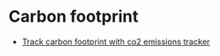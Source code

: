 # Carbon footprint

- [Track carbon footprint with co2 emissions tracker](https://github.com/mlco2/codecarbon)